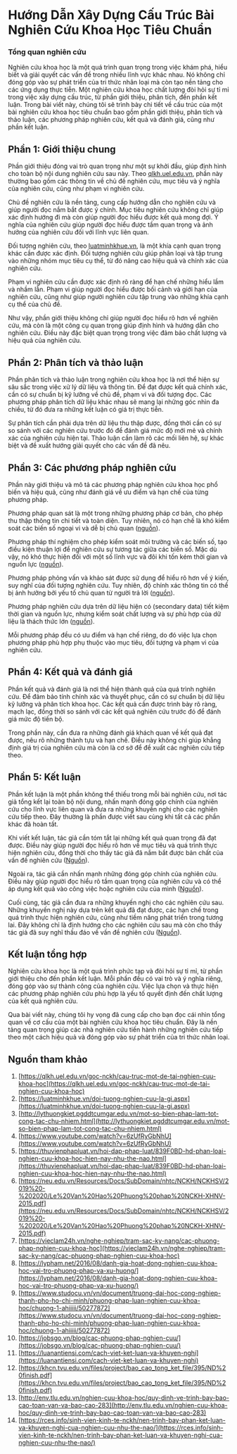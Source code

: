 # Hướng Dẫn Xây Dựng Cấu Trúc Bài Nghiên Cứu Khoa Học Tiêu Chuẩn

### Tổng quan nghiên cứu

Nghiên cứu khoa học là một quá trình quan trọng trong việc khám phá, hiểu biết và giải quyết các vấn đề trong nhiều lĩnh vực khác nhau. Nó không chỉ đóng góp vào sự phát triển của tri thức nhân loại mà còn tạo nền tảng cho các ứng dụng thực tiễn. Một nghiên cứu khoa học chất lượng đòi hỏi sự tỉ mỉ trong việc xây dựng cấu trúc, từ phần giới thiệu, phân tích, đến phần kết luận. Trong bài viết này, chúng tôi sẽ trình bày chi tiết về cấu trúc của một bài nghiên cứu khoa học tiêu chuẩn bao gồm phần giới thiệu, phân tích và thảo luận, các phương pháp nghiên cứu, kết quả và đánh giá, cũng như phần kết luận.

## Phần 1: Giới thiệu chung

Phần giới thiệu đóng vai trò quan trọng như một sự khởi đầu, giúp định hình cho toàn bộ nội dung nghiên cứu sau này. Theo <a href="https://qlkh.uel.edu.vn/goc-nckh/cau-truc-mot-de-tai-nghien-cuu-khoa-hoc">qlkh.uel.edu.vn</a>, phần này thường bao gồm các thông tin về chủ đề nghiên cứu, mục tiêu và ý nghĩa của nghiên cứu, cũng như phạm vi nghiên cứu.

Chủ đề nghiên cứu là nền tảng, cung cấp hướng dẫn cho nghiên cứu và giúp người đọc nắm bắt được ý chính. Mục tiêu nghiên cứu không chỉ giúp xác định hướng đi mà còn giúp người đọc hiểu được kết quả mong đợi. Ý nghĩa của nghiên cứu giúp người đọc hiểu được tầm quan trọng và ảnh hưởng của nghiên cứu đối với lĩnh vực liên quan.

Đối tượng nghiên cứu, theo <a href="https://luatminhkhue.vn/doi-tuong-nghien-cuu-la-gi.aspx">luatminhkhue.vn</a>, là một khía cạnh quan trọng khác cần được xác định. Đối tượng nghiên cứu giúp phân loại và tập trung vào những nhóm mục tiêu cụ thể, từ đó nâng cao hiệu quả và chính xác của nghiên cứu.

Phạm vi nghiên cứu cần được xác định rõ ràng để hạn chế những hiểu lầm và nhầm lẫn. Phạm vi giúp người đọc hiểu được bối cảnh và giới hạn của nghiên cứu, cũng như giúp người nghiên cứu tập trung vào những khía cạnh cụ thể của chủ đề.

Như vậy, phần giới thiệu không chỉ giúp người đọc hiểu rõ hơn về nghiên cứu, mà còn là một công cụ quan trọng giúp định hình và hướng dẫn cho nghiên cứu. Điều này đặc biệt quan trọng trong việc đảm bảo chất lượng và hiệu quả của nghiên cứu.

## Phần 2: Phân tích và thảo luận

Phần phân tích và thảo luận trong nghiên cứu khoa học là nơi thể hiện sự sâu sắc trong việc xử lý dữ liệu và thông tin. Để đạt được kết quả chính xác, cần có sự chuẩn bị kỹ lưỡng về chủ đề, phạm vi và đối tượng đọc. Các phương pháp phân tích dữ liệu khác nhau sẽ mang lại những góc nhìn đa chiều, từ đó đưa ra những kết luận có giá trị thực tiễn.

Sự phân tích cần phải dựa trên dữ liệu thu thập được, đồng thời cần có sự so sánh với các nghiên cứu trước đó để đánh giá mức độ mới mẻ và chính xác của nghiên cứu hiện tại. Thảo luận cần làm rõ các mối liên hệ, sự khác biệt và đề xuất hướng giải quyết cho các vấn đề đã nêu.

## Phần 3: Các phương pháp nghiên cứu

Phần này giới thiệu và mô tả các phương pháp nghiên cứu khoa học phổ biến và hiệu quả, cũng như đánh giá về ưu điểm và hạn chế của từng phương pháp.

Phương pháp quan sát là một trong những phương pháp cơ bản, cho phép thu thập thông tin chi tiết và toàn diện. Tuy nhiên, nó có hạn chế là khó kiểm soát các biến số ngoại vi và dễ bị chủ quan (<a href="https://vieclam24h.vn/nghe-nghiep/tram-sac-ky-nang/cac-phuong-phap-nghien-cuu-khoa-hoc">nguồn</a>).

Phương pháp thí nghiệm cho phép kiểm soát môi trường và các biến số, tạo điều kiện thuận lợi để nghiên cứu sự tương tác giữa các biến số. Mặc dù vậy, nó khó thực hiện đối với một số lĩnh vực và đôi khi tốn kém thời gian và nguồn lực (<a href="https://jobsgo.vn/blog/cac-phuong-phap-nghien-cuu/">nguồn</a>).

Phương pháp phỏng vấn và khảo sát được sử dụng để hiểu rõ hơn về ý kiến, suy nghĩ của đối tượng nghiên cứu. Tuy nhiên, độ chính xác thông tin có thể bị ảnh hưởng bởi yếu tố chủ quan từ người trả lời (<a href="https://www.studocu.vn/vn/document/truong-dai-hoc-cong-nghiep-thanh-pho-ho-chi-minh/phuong-phap-luan-nghien-cuu-khoa-hoc/chuong-1-ahiiiii/50277872">nguồn</a>).

Phương pháp nghiên cứu dựa trên dữ liệu hiện có (secondary data) tiết kiệm thời gian và nguồn lực, nhưng kiểm soát chất lượng và sự phù hợp của dữ liệu là thách thức lớn (<a href="https://lypham.net/2016/08/danh-gia-hoat-dong-nghien-cuu-khoa-hoc-vai-tro-phuong-phap-va-xu-huong/">nguồn</a>).

Mỗi phương pháp đều có ưu điểm và hạn chế riêng, do đó việc lựa chọn phương pháp phù hợp phụ thuộc vào mục tiêu, đối tượng và phạm vi của nghiên cứu.

## Phần 4: Kết quả và đánh giá

Phần kết quả và đánh giá là nơi thể hiện thành quả của quá trình nghiên cứu. Để đảm bảo tính chính xác và thuyết phục, cần có sự chuẩn bị dữ liệu kỹ lưỡng và phân tích khoa học. Các kết quả cần được trình bày rõ ràng, mạch lạc, đồng thời so sánh với các kết quả nghiên cứu trước đó để đánh giá mức độ tiến bộ.

Trong phần này, cần đưa ra những đánh giá khách quan về kết quả đạt được, nêu rõ những thành tựu và hạn chế. Điều này không chỉ giúp khẳng định giá trị của nghiên cứu mà còn là cơ sở để đề xuất các nghiên cứu tiếp theo.

## Phần 5: Kết luận

Phần kết luận là một phần không thể thiếu trong mỗi bài nghiên cứu, nơi tác giả tổng kết lại toàn bộ nội dung, nhấn mạnh đóng góp chính của nghiên cứu cho lĩnh vực liên quan và đưa ra những khuyến nghị cho các nghiên cứu tiếp theo. Đây thường là phần được viết sau cùng khi tất cả các phần khác đã hoàn tất.

Khi viết kết luận, tác giả cần tóm tắt lại những kết quả quan trọng đã đạt được. Điều này giúp người đọc hiểu rõ hơn về mục tiêu và quá trình thực hiện nghiên cứu, đồng thời cho thấy tác giả đã nắm bắt được bản chất của vấn đề nghiên cứu (<a href="https://qlkh.uel.edu.vn/goc-nckh/cau-truc-mot-de-tai-nghien-cuu-khoa-hoc">Nguồn</a>).

Ngoài ra, tác giả cần nhấn mạnh những đóng góp chính của nghiên cứu. Điều này giúp người đọc hiểu rõ tầm quan trọng của nghiên cứu và có thể áp dụng kết quả vào công việc hoặc nghiên cứu của mình (<a href="https://luanantiensi.com/cach-viet-ket-luan-va-khuyen-nghi">Nguồn</a>).

Cuối cùng, tác giả cần đưa ra những khuyến nghị cho các nghiên cứu sau. Những khuyến nghị này dựa trên kết quả đã đạt được, các hạn chế trong quá trình thực hiện nghiên cứu, cũng như tiềm năng phát triển trong tương lai. Đây không chỉ là định hướng cho các nghiên cứu sau mà còn cho thấy tác giả đã suy nghĩ thấu đáo về vấn đề nghiên cứu (<a href="https://rces.info/sinh-vien-kinh-te-nckh/nen-trinh-bay-phan-ket-luan-va-khuyen-nghi-cua-nghien-cuu-nhu-the-nao/">Nguồn</a>).

## Kết luận tổng hợp

Nghiên cứu khoa học là một quá trình phức tạp và đòi hỏi sự tỉ mỉ, từ phần giới thiệu cho đến phần kết luận. Mỗi phần đều có vai trò và ý nghĩa riêng, đóng góp vào sự thành công của nghiên cứu. Việc lựa chọn và thực hiện các phương pháp nghiên cứu phù hợp là yếu tố quyết định đến chất lượng của kết quả nghiên cứu.

Qua bài viết này, chúng tôi hy vọng đã cung cấp cho bạn đọc cái nhìn tổng quan về cơ cấu của một bài nghiên cứu khoa học tiêu chuẩn. Đây là nền tảng quan trọng giúp các nhà nghiên cứu tiến hành những nghiên cứu tiếp theo một cách hiệu quả và đóng góp vào sự phát triển của tri thức nhân loại.

## Nguồn tham khảo

1. [https://qlkh.uel.edu.vn/goc-nckh/cau-truc-mot-de-tai-nghien-cuu-khoa-hoc](https://qlkh.uel.edu.vn/goc-nckh/cau-truc-mot-de-tai-nghien-cuu-khoa-hoc)
2. [https://luatminhkhue.vn/doi-tuong-nghien-cuu-la-gi.aspx](https://luatminhkhue.vn/doi-tuong-nghien-cuu-la-gi.aspx)
3. [http://lythuongkiet.pgddtcumgar.edu.vn/mot-so-bien-phap-lam-tot-cong-tac-chu-nhiem.html](http://lythuongkiet.pgddtcumgar.edu.vn/mot-so-bien-phap-lam-tot-cong-tac-chu-nhiem.html)
4. [https://www.youtube.com/watch?v=6zUfRyGbNhU](https://www.youtube.com/watch?v=6zUfRyGbNhU)
5. [https://thuvienphapluat.vn/hoi-dap-phap-luat/839F0BD-hd-phan-loai-nghien-cuu-khoa-hoc-hien-nay-nhu-the-nao.html](https://thuvienphapluat.vn/hoi-dap-phap-luat/839F0BD-hd-phan-loai-nghien-cuu-khoa-hoc-hien-nay-nhu-the-nao.html)
6. [https://neu.edu.vn/Resources/Docs/SubDomain/nhtc/NCKH/NCKHSV/2019%20-%202020/Le%20Van%20Hao%20Phuong%20phap%20NCKH-XHNV-2015.pdf](https://neu.edu.vn/Resources/Docs/SubDomain/nhtc/NCKH/NCKHSV/2019%20-%202020/Le%20Van%20Hao%20Phuong%20phap%20NCKH-XHNV-2015.pdf)
7. [https://vieclam24h.vn/nghe-nghiep/tram-sac-ky-nang/cac-phuong-phap-nghien-cuu-khoa-hoc](https://vieclam24h.vn/nghe-nghiep/tram-sac-ky-nang/cac-phuong-phap-nghien-cuu-khoa-hoc)
8. [https://lypham.net/2016/08/danh-gia-hoat-dong-nghien-cuu-khoa-hoc-vai-tro-phuong-phap-va-xu-huong/](https://lypham.net/2016/08/danh-gia-hoat-dong-nghien-cuu-khoa-hoc-vai-tro-phuong-phap-va-xu-huong/)
9. [https://www.studocu.vn/vn/document/truong-dai-hoc-cong-nghiep-thanh-pho-ho-chi-minh/phuong-phap-luan-nghien-cuu-khoa-hoc/chuong-1-ahiiiii/50277872](https://www.studocu.vn/vn/document/truong-dai-hoc-cong-nghiep-thanh-pho-ho-chi-minh/phuong-phap-luan-nghien-cuu-khoa-hoc/chuong-1-ahiiiii/50277872)
10. [https://jobsgo.vn/blog/cac-phuong-phap-nghien-cuu/](https://jobsgo.vn/blog/cac-phuong-phap-nghien-cuu/)
11. [https://luanantiensi.com/cach-viet-ket-luan-va-khuyen-nghi](https://luanantiensi.com/cach-viet-ket-luan-va-khuyen-nghi)
12. [https://khcn.tvu.edu.vn/files/project/bao_cao_tong_ket_file/395/ND%20finish.pdf](https://khcn.tvu.edu.vn/files/project/bao_cao_tong_ket_file/395/ND%20finish.pdf)
13. [http://env.tlu.edu.vn/nghien-cuu-khoa-hoc/quy-dinh-ve-trinh-bay-bao-cao-toan-van-va-bao-cao-283](http://env.tlu.edu.vn/nghien-cuu-khoa-hoc/quy-dinh-ve-trinh-bay-bao-cao-toan-van-va-bao-cao-283)
14. [https://rces.info/sinh-vien-kinh-te-nckh/nen-trinh-bay-phan-ket-luan-va-khuyen-nghi-cua-nghien-cuu-nhu-the-nao/](https://rces.info/sinh-vien-kinh-te-nckh/nen-trinh-bay-phan-ket-luan-va-khuyen-nghi-cua-nghien-cuu-nhu-the-nao/)
